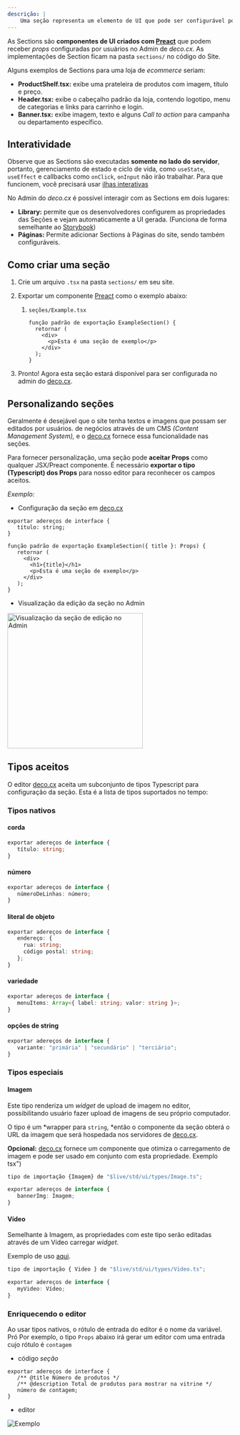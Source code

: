 ```yaml
---
descrição: |
    Uma seção representa um elemento de UI que pode ser configurável por usuários de negócio e usado em páginas.
---
```


As Sections são **componentes de UI criados com
[Preact](https://preactjs.com/)** que podem receber _props_ configuradas por
usuários no Admin de _deco.cx_. As implementações de Section ficam na pasta
`sections/` no código do Site.

Alguns exemplos de Sections para uma loja de _ecommerce_ seriam:

- **ProductShelf.tsx:** exibe uma prateleira de produtos com imagem, título e
  preço.
- **Header.tsx:** exibe o cabeçalho padrão da loja, contendo logotipo, menu de
  categorias e links para carrinho e login.
- **Banner.tsx:** exibe imagem, texto e alguns _Call to action_ para campanha ou
  departamento específico.

## Interatividade

Observe que as Sections são executadas **somente no lado do servidor**,
portanto, gerenciamento de estado e ciclo de vida, como `useState`, `useEffect`
e callbacks como `onClick`, `onInput` não irão trabalhar. Para que funcionem,
você precisará usar
[ilhas interativas](https://fresh.deno.dev/docs/concepts/islands)

<!-- TODO: Criar docs sobre Islands -->

No Admin do _deco.cx_ é possível interagir com as Sections em dois lugares:

- **Library:** permite que os desenvolvedores configurem as propriedades das
  Seções e vejam automaticamente a UI gerada. (Funciona de forma semelhante ao
  [Storybook](https://storybook.js.org/))
- **Páginas:** Permite adicionar Sections à Páginas do site, sendo também
  configuráveis.

## Como criar uma seção

1. Crie um arquivo `.tsx` na pasta `sections/` em seu site.

2. Exportar um componente
   [Preact](https://preactjs.com/ "https://preactjs.com/") como o exemplo
   abaixo:

   1. `seções/Example.tsx`

      ```tsx
      função padrão de exportação ExampleSection() {
        retornar (
          <div>
            <p>Esta é uma seção de exemplo</p>
          </div>
        );
      }
      ```

3. Pronto! Agora esta seção estará disponível para ser configurada no admin do
   [deco.cx](deco.cx "deco.cx").

## Personalizando seções

Geralmente é desejável que o site tenha textos e imagens que possam ser editados
por usuários. de negócios através de um CMS _(Content Management System),_ e o
[deco.cx](deco.cx "deco.cx") fornece essa funcionalidade nas seções.

Para fornecer personalização, uma seção pode **aceitar Props** como qualquer
JSX/Preact componente. É necessário **exportar o tipo (Typescript) dos Props**
para nosso editor para reconhecer os campos aceitos.

_Exemplo:_

- Configuração da seção em [deco.cx](deco.cx "deco.cx")

```tsx
exportar adereços de interface {
   título: string;
}

função padrão de exportação ExampleSection({ title }: Props) {
   retornar (
     <div>
       <h1>{title}</h1>
       <p>Esta é uma seção de exemplo</p>
     </div>
   );
}
```

- Visualização da edição da seção no Admin

<img width="303" alt="Visualização da seção de edição no Admin" src="https://user-images.githubusercontent.com/18706156/219485206-732b566b-0f8f-43ce-a512-fa8252e99642.png">

## Tipos aceitos

O editor [deco.cx](deco.cx "deco.cx") aceita um subconjunto de tipos Typescript
para configuração da seção. Esta é a lista de tipos suportados no tempo:

### Tipos nativos

#### corda

```ts
exportar adereços de interface {
   título: string;
}
```

#### número

```ts
exportar adereços de interface {
   númeroDeLinhas: número;
}
```

#### literal de objeto

```ts
exportar adereços de interface {
   endereço: {
     rua: string;
     código postal: string;
   };
}
```

#### variedade

```ts
exportar adereços de interface {
   menuItems: Array<{ label: string; valor: string }>;
}
```

#### opções de string

```ts
exportar adereços de interface {
   variante: "primária" | "secundário" | "terciário";
}
```

### Tipos especiais

#### Imagem

Este tipo renderiza um _widget_ de upload de imagem no editor, possibilitando
usuário fazer upload de imagens de seu próprio computador.

O tipo é um *wrapper para `string`, *então o componente da seção obterá o URL da
imagem que será hospedada nos servidores de [deco.cx](deco.cx "deco.cx").

**Opcional:** [deco.cx](http://deco.cx) fornece um componente que otimiza o
carregamento de imagem e pode ser usado em conjunto com esta propriedade.
Exemplo tsx")

```ts
tipo de importação {Imagem} de "$live/std/ui/types/Image.ts";

exportar adereços de interface {
   bannerImg: Imagem;
}
```

#### Vídeo

Semelhante à Imagem, as propriedades com este tipo serão editadas através de um
Vídeo carregar _widget_.

Exemplo de uso
[aqui](https://github.com/deco-sites/fashion/blob/e15a0320fe9e0b7503eb4723f7c230b23886c2b5/sections/VideoCarousel.tsx#L3 "https://github.com/deco-sites/fashion/blob/e15a0320fe9e0b7503eb420b2b2bSection VideoCarouselc. tsx#L3").

```ts
tipo de importação { Video } de "$live/std/ui/types/Video.ts";

exportar adereços de interface {
   myVideo: Vídeo;
}
```

### Enriquecendo o editor

Ao usar tipos nativos, o rótulo de entrada do editor é o nome da variável. Pró
Por exemplo, o tipo `Props` abaixo irá gerar um editor com uma entrada cujo
rótulo é `contagem`

- código _seção_

```tsx
exportar adereços de interface {
   /** @title Número de produtos */
   /** @description Total de produtos para mostrar na vitrine */
   número de contagem;
}
```

- editor

![Exemplo](https://deco.fibery.io/api/files/73302d29-bdee-471c-ab2d-75f)
